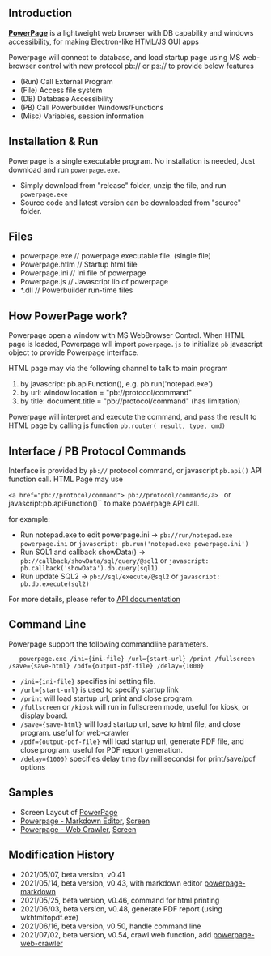 ## Introduction

[**PowerPage**](https://github.com/casualwriter/powerpage) is a lightweight web browser with DB capability 
and windows accessibility, for making Electron-like HTML/JS GUI apps

Powerpage will connect to database, and load startup page using MS web-browser control with new protocol 
pb:// or ps:// to provide below features
 
* (Run) Call External Program 
* (File) Access file system 
* (DB) Database Accessibility
* (PB) Call Powerbuilder Windows/Functions 
* (Misc) Variables, session information 

## Installation & Run

Powerpage is a single executable program. No installation is needed, Just download and run ``powerpage.exe``.

* Simply download from "release" folder, unzip the file, and run ``powerpage.exe``
* Source code and latest version can be downloaded from "source" folder. 


## Files

  * powerpage.exe  // powerpage executable file. (single file)
  * Powerpage.htlm // Startup html file
  * Powerpage.ini  // Ini file of powerpage
  * Powerpage.js   // Javascript lib of powerpage
  * *.dll          // Powerbuilder run-time files


## How PowerPage work?

Powerpage open a window with MS WebBrowser Control. When HTML page is loaded, Powerpage will import ``powerpage.js`` 
to initialize ``pb`` javascript object to provide Powerpage interface.

HTML page may via the following channel to talk to main program

1. by javascript: pb.apiFunction(), e.g. pb.run('notepad.exe')
2. by url: window.location = "pb://protocol/command"
3. by title: document.title = "pb://protocol/command" (has limitation)

Powerpage will interpret and execute the command, and pass the result to HTML page by calling js function ``pb.router( result, type, cmd)``

## Interface / PB Protocol Commands

Interface is provided by ``pb://`` protocol command, or javascript ``pb.api()`` API function call.  HTML Page may use 

``<a href="pb://protocol/command"> pb://protocol/command</a> `` or javascript:pb.apiFunction()`` to make powerpage API call.

for example:

* Run notepad.exe to edit powerpage.ini -> ``pb://run/notepad.exe powerpage.ini`` or ``javascript: pb.run('notepad.exe powerpage.ini')``
* Run SQL1 and callback showData() -> ``pb://callback/showData/sql/query/@sql1`` or ``javascript: pb.callback('showData').db.query(sql1)`` 
* Run update SQL2 -> ``pb://sql/execute/@sql2`` or  ``javascript: pb.db.execute(sql2)`` 

For more details, please refer to [API documentation](interface.md)


## Command Line

Powerpage support the following commandline parameters.

       powerpage.exe /ini={ini-file} /url={start-url} /print /fullscreen /save={save-html} /pdf={output-pdf-file} /delay={1000}

* ``/ini={ini-file}`` specifies ini setting file.   
* ``/url={start-url}`` is used to specify startup link
* ``/print`` will load startup url, print and close program.
* ``/fullscreen`` or ``/kiosk`` will run in fullscreen mode, useful for kiosk, or display board.
* ``/save={save-html}`` will load startup url, save to html file, and close program. useful for web-crawler
* ``/pdf={output-pdf-file}`` will load startup url, generate PDF file, and close program. useful for PDF report generation.
* ``/delay={1000}`` specifies delay time (by milliseconds) for print/save/pdf options 
 

## Samples

* Screen Layout of [PowerPage](powerpage.jpg)
* [Powerpage - Markdown Editor](https://github.com/casualwriter/powerpage-markdown), [Screen](powerpage-markdown.jpg) 
* [Powerpage - Web Crawler](https://github.com/casualwriter/powerpage-web-crawler), [Screen](powerpage-web-crawler.jpg)


## Modification History

* 2021/05/07, beta version, v0.41 
* 2021/05/14, beta version, v0.43, with markdown editor [powerpage-markdown](https://github.com/casualwriter/powerpage-markdown)
* 2021/05/25, beta version, v0.46, command for html printing
* 2021/06/03, beta version, v0.48, generate PDF report (using wkhtmltopdf.exe)
* 2021/06/16, beta version, v0.50, handle command line
* 2021/07/02, beta version, v0.54, crawl web function, add [powerpage-web-crawler](https://github.com/casualwriter/powerpage-web-crawler)


